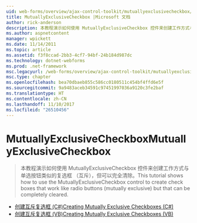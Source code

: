 ```yaml
---
uid: web-forms/overview/ajax-control-toolkit/mutuallyexclusivecheckbox/index
title: MutuallyExclusiveCheckbox |Microsoft 文档
author: rick-anderson
description: 本教程演示如何使用 MutuallyExclusiveCheckbox 控件来创建工作方式与单选按钮类似的复选框 （互斥），但这可能是...
ms.author: aspnetcontent
manager: wpickett
ms.date: 11/14/2011
ms.topic: article
ms.assetid: f3f8ccad-2bb3-4cf7-94bf-24b184d987dc
ms.technology: dotnet-webforms
ms.prod: .net-framework
msc.legacyurl: /web-forms/overview/ajax-control-toolkit/mutuallyexclusivecheckbox
msc.type: chapter
ms.openlocfilehash: bea70dbaeb855c586cc0180511c454bf4ffd6e5f
ms.sourcegitcommit: 9a9483aceb34591c97451997036a9120c3fe2baf
ms.translationtype: HT
ms.contentlocale: zh-CN
ms.lasthandoff: 11/10/2017
ms.locfileid: "26510456"
---
```

<a name="mutuallyexclusivecheckbox"></a><span data-ttu-id="6ff8e-103">MutuallyExclusiveCheckbox</span><span class="sxs-lookup"><span data-stu-id="6ff8e-103">MutuallyExclusiveCheckbox</span></span>
====================
> <span data-ttu-id="6ff8e-104">本教程演示如何使用 MutuallyExclusiveCheckbox 控件来创建工作方式与单选按钮类似的复选框 （互斥），但可以完全清除。</span><span class="sxs-lookup"><span data-stu-id="6ff8e-104">This tutorial shows how to use the MutuallyExclusiveCheckbox control to create check boxes that work like radio buttons (mutually exclusive) but that can be completely cleared.</span></span>


- [<span data-ttu-id="6ff8e-105">创建互斥复选框 (C#)</span><span class="sxs-lookup"><span data-stu-id="6ff8e-105">Creating Mutually Exclusive Checkboxes (C#)</span></span>](creating-mutually-exclusive-checkboxes-cs.md)
- [<span data-ttu-id="6ff8e-106">创建互斥复选框 (VB)</span><span class="sxs-lookup"><span data-stu-id="6ff8e-106">Creating Mutually Exclusive Checkboxes (VB)</span></span>](creating-mutually-exclusive-checkboxes-vb.md)
